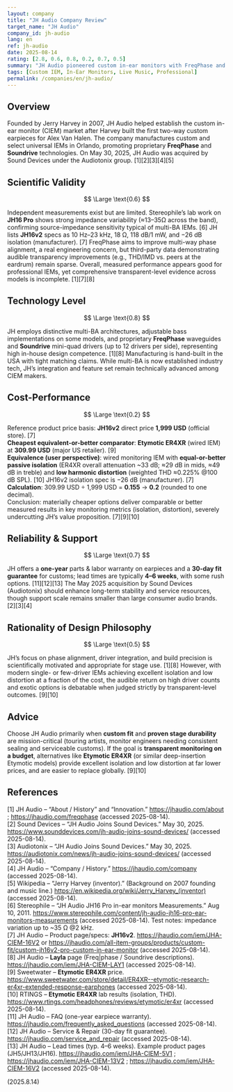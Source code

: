 ```yaml
---
layout: company
title: "JH Audio Company Review"
target_name: "JH Audio"
company_id: jh-audio
lang: en
ref: jh-audio
date: 2025-08-14
rating: [2.8, 0.6, 0.8, 0.2, 0.7, 0.5]
summary: "JH Audio pioneered custom in-ear monitors with FreqPhase and high driver-count designs and was acquired by Sound Devices (Audiotonix) in May 2025, but objective value is challenged by much cheaper IEMs with comparable or better measured results."
tags: [Custom IEM, In-Ear Monitors, Live Music, Professional]
permalink: /companies/en/jh-audio/
---
```

## Overview

Founded by Jerry Harvey in 2007, JH Audio helped establish the custom in-ear monitor (CIEM) market after Harvey built the first two-way custom earpieces for Alex Van Halen. The company manufactures custom and select universal IEMs in Orlando, promoting proprietary **FreqPhase** and **Soundrive** technologies. On May 30, 2025, JH Audio was acquired by Sound Devices under the Audiotonix group. [1][2][3][4][5]

## Scientific Validity

$$ \Large \text{0.6} $$

Independent measurements exist but are limited. Stereophile’s lab work on **JH16 Pro** shows strong impedance variability (≈13–35Ω across the band), confirming source-impedance sensitivity typical of multi-BA IEMs. [6] JH lists **JH16v2** specs as 10 Hz–23 kHz, 18 Ω, 118 dB/1 mW, and −26 dB isolation (manufacturer). [7] FreqPhase aims to improve multi-way phase alignment, a real engineering concern, but third-party data demonstrating audible transparency improvements (e.g., THD/IMD vs. peers at the eardrum) remain sparse. Overall, measured performance appears good for professional IEMs, yet comprehensive transparent-level evidence across models is incomplete. [1][7][8]

## Technology Level

$$ \Large \text{0.8} $$

JH employs distinctive multi-BA architectures, adjustable bass implementations on some models, and proprietary **FreqPhase** waveguides and **Soundrive** mini-quad drivers (up to 12 drivers per side), representing high in-house design competence. [1][8] Manufacturing is hand-built in the USA with tight matching claims. While multi-BA is now established industry tech, JH’s integration and feature set remain technically advanced among CIEM makers.

## Cost-Performance

$$ \Large \text{0.2} $$

Reference product price basis: **JH16v2** direct price **1,999 USD** (official store). [7]  
**Cheapest equivalent-or-better comparator**: **Etymotic ER4XR** (wired IEM) at **309.99 USD** (major US retailer). [9]  
**Equivalence (user perspective)**: wired monitoring IEM with **equal-or-better passive isolation** (ER4XR overall attenuation ~33 dB; ≈29 dB in mids, ≈49 dB in treble) and **low harmonic distortion** (weighted THD ≈0.225% @100 dB SPL). [10] JH16v2 isolation spec is −26 dB (manufacturer). [7]  
**Calculation**: 309.99 USD ÷ 1,999 USD = **0.155** → **0.2** (rounded to one decimal).  
Conclusion: materially cheaper options deliver comparable or better measured results in key monitoring metrics (isolation, distortion), severely undercutting JH’s value proposition. [7][9][10]

## Reliability & Support

$$ \Large \text{0.7} $$

JH offers a **one-year** parts & labor warranty on earpieces and a **30-day fit guarantee** for customs; lead times are typically **4–6 weeks**, with some rush options. [11][12][13] The May 2025 acquisition by Sound Devices (Audiotonix) should enhance long-term stability and service resources, though support scale remains smaller than large consumer audio brands. [2][3][4]

## Rationality of Design Philosophy

$$ \Large \text{0.5} $$

JH’s focus on phase alignment, driver integration, and build precision is scientifically motivated and appropriate for stage use. [1][8] However, with modern single- or few-driver IEMs achieving excellent isolation and low distortion at a fraction of the cost, the audible return on high driver counts and exotic options is debatable when judged strictly by transparent-level outcomes. [9][10]

## Advice

Choose JH Audio primarily when **custom fit** and **proven stage durability** are mission-critical (touring artists, monitor engineers needing consistent sealing and serviceable customs). If the goal is **transparent monitoring on a budget**, alternatives like **Etymotic ER4XR** (or similar deep-insertion Etymotic models) provide excellent isolation and low distortion at far lower prices, and are easier to replace globally. [9][10]

## References

[1] JH Audio – “About / History” and “Innovation.” https://jhaudio.com/about ; https://jhaudio.com/freqphase (accessed 2025-08-14).  
[2] Sound Devices – “JH Audio Joins Sound Devices.” May 30, 2025. https://www.sounddevices.com/jh-audio-joins-sound-devices/ (accessed 2025-08-14).  
[3] Audiotonix – “JH Audio Joins Sound Devices.” May 30, 2025. https://audiotonix.com/news/jh-audio-joins-sound-devices/ (accessed 2025-08-14).  
[4] JH Audio – “Company / History.” https://jhaudio.com/company (accessed 2025-08-14).  
[5] Wikipedia – “Jerry Harvey (inventor).” (Background on 2007 founding and music line.) https://en.wikipedia.org/wiki/Jerry_Harvey_(inventor) (accessed 2025-08-14).  
[6] Stereophile – “JH Audio JH16 Pro in-ear monitors Measurements.” Aug 10, 2011. https://www.stereophile.com/content/jh-audio-jh16-pro-ear-monitors-measurements (accessed 2025-08-14). Test notes: impedance variation up to ~35 Ω @2 kHz.  
[7] JH Audio – Product page/specs: **JH16v2**. https://jhaudio.com/iem/JHA-CIEM-16V2 or https://jhaudio.com/all-item-groups/products/custom-fit/custom-jh16v2-pro-custom-in-ear-monitor (accessed 2025-08-14).  
[8] JH Audio – **Layla** page (Freq|phase / Soundrive descriptions). https://jhaudio.com/iem/JHA-CIEM-LAY1 (accessed 2025-08-14).  
[9] Sweetwater – **Etymotic ER4XR** price. https://www.sweetwater.com/store/detail/ER4XR--etymotic-research-er4xr-extended-response-earphones (accessed 2025-08-14).  
[10] RTINGS – **Etymotic ER4XR** lab results (isolation, THD). https://www.rtings.com/headphones/reviews/etymotic/er4xr (accessed 2025-08-14).  
[11] JH Audio – FAQ (one-year earpiece warranty). https://jhaudio.com/frequently_asked_questions (accessed 2025-08-14).  
[12] JH Audio – Service & Repair (30-day fit guarantee). https://jhaudio.com/service_and_repair (accessed 2025-08-14).  
[13] JH Audio – Lead times (typ. 4–6 weeks). Example product pages (JH5/JH13/JH16). https://jhaudio.com/iem/JHA-CIEM-5V1 ; https://jhaudio.com/iem/JHA-CIEM-13V2 ; https://jhaudio.com/iem/JHA-CIEM-16V2 (accessed 2025-08-14).

(2025.8.14)

